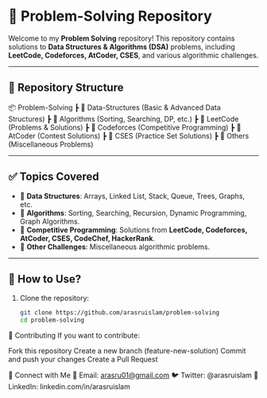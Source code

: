 # 🚀 Problem-Solving Repository

Welcome to my **Problem Solving** repository! This repository contains solutions to **Data Structures & Algorithms (DSA)** problems, including **LeetCode, Codeforces, AtCoder, CSES**, and various algorithmic challenges.

---

## 📂 Repository Structure
📦 Problem-Solving
┣ 📂 Data-Structures (Basic & Advanced Data Structures)
┣ 📂 Algorithms (Sorting, Searching, DP, etc.)
┣ 📂 LeetCode (Problems & Solutions)
┣ 📂 Codeforces (Competitive Programming)
┣ 📂 AtCoder (Contest Solutions)
┣ 📂 CSES (Practice Set Solutions)
┣ 📂 Others (Miscellaneous Problems)

---

## ✅ Topics Covered
- 📌 **Data Structures**: Arrays, Linked List, Stack, Queue, Trees, Graphs, etc.
- 📌 **Algorithms**: Sorting, Searching, Recursion, Dynamic Programming, Graph Algorithms.
- 📌 **Competitive Programming**: Solutions from **LeetCode, Codeforces, AtCoder, CSES, CodeChef, HackerRank**.
- 📌 **Other Challenges**: Miscellaneous algorithmic problems.

---

## 📖 How to Use?
1. Clone the repository:
   ```sh
   git clone https://github.com/arasruislam/problem-solving
   cd problem-solving

📩 Contributing
If you want to contribute:

Fork this repository
Create a new branch (feature-new-solution)
Commit and push your changes
Create a Pull Request

🔗 Connect with Me
📧 Email: arasru01@gmail.com
🐦 Twitter: @arasruislam
📌 LinkedIn: linkedin.com/in/arasruislam